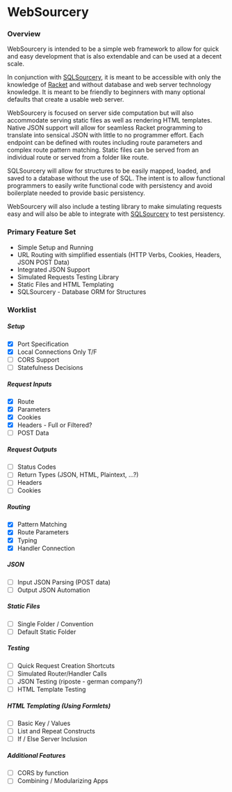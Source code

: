 # WebSourcery

### Overview

WebSourcery is intended to be a simple web framework to allow for quick and easy development that is also extendable and can be used at a decent scale.

In conjunction with [SQLSourcery](https://github.com/adjkant/sql-sourcery), it is meant to be accessible with only the knowledge of [Racket](http://racket-lang.org/) and without database and web server technology knowledge. It is meant to be friendly to beginners with many optional defaults that create a usable web server.

WebSourcery is focused on server side computation but will also accommodate serving static files as well as rendering HTML templates. Native JSON support will allow for seamless Racket programming to translate into sensical JSON with little to no programmer effort. Each endpoint can be defined with routes including route parameters and complex route pattern matching. Static files can be served from an individual route or served from a folder like route.

SQLSourcery will allow for structures to be easily mapped, loaded, and saved to a database without the use of SQL. The intent is to allow functional programmers to easily write functional code with persistency and avoid boilerplate needed to provide basic persistency.

WebSourcery will also include a testing library to make simulating requests easy and will also be able to integrate with [SQLSourcery](https://github.com/adjkant/sql-sourcery) to test persistency.


### Primary Feature Set

* Simple Setup and Running
* URL Routing with simplified essentials (HTTP Verbs, Cookies, Headers, JSON POST Data)
* Integrated JSON Support
* Simulated Requests Testing Library
* Static Files and HTML Templating
* SQLSourcery - Database ORM for Structures


### Worklist

##### Setup
- [x] Port Specification
- [x] Local Connections Only T/F
- [ ] CORS Support
- [ ] Statefulness Decisions

##### Request Inputs
- [x] Route
- [x] Parameters
- [x] Cookies
- [x] Headers - Full or Filtered?
- [ ] POST Data

##### Request Outputs
- [ ] Status Codes
- [ ] Return Types (JSON, HTML, Plaintext, ...?)
- [ ] Headers
- [ ] Cookies

##### Routing
- [x] Pattern Matching
- [x] Route Parameters
- [x] Typing
- [x] Handler Connection

##### JSON
- [ ] Input JSON Parsing (POST data)
- [ ] Output JSON Automation

##### Static Files
- [ ] Single Folder / Convention
- [ ] Default Static Folder

##### Testing
- [ ] Quick Request Creation Shortcuts
- [ ] Simulated Router/Handler Calls
- [ ] JSON Testing (riposte - german company?)
- [ ] HTML Template Testing

##### HTML Templating (Using Formlets)
- [ ] Basic Key / Values
- [ ] List and Repeat Constructs
- [ ] If / Else Server Inclusion

##### Additional Features
- [ ] CORS by function
- [ ] Combining / Modularizing Apps  
